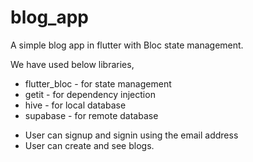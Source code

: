 # blog_app

A simple blog app in flutter with Bloc state management.

We have used below libraries,

- flutter_bloc - for state management
- getit - for dependency injection
- hive - for local database
- supabase - for remote database

* User can signup and signin using the email address
* User can create and see blogs.
